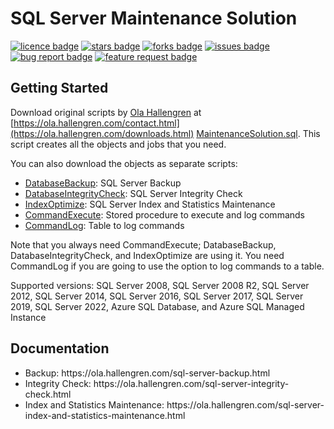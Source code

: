 # SQL Server Maintenance Solution
[![licence badge]][licence]
[![stars badge]][stars]
[![forks badge]][forks]
[![issues badge]][issues]
[![bug report badge]][bug report]
[![feature request badge]][feature request]

## Getting Started

Download original scripts by <a href="https://ola.hallengren.com/contact.html">Ola Hallengren</a> at [https://ola.hallengren.com/contact.html](https://ola.hallengren.com/downloads.html)
[MaintenanceSolution.sql](/MaintenanceSolution.sql).
This script creates all the objects and jobs that you need.

You can also download the objects as separate scripts:
 - [DatabaseBackup](/DatabaseBackup.sql): SQL Server Backup
 - [DatabaseIntegrityCheck](/DatabaseIntegrityCheck.sql): SQL Server Integrity Check
 - [IndexOptimize](/IndexOptimize.sql): SQL Server Index and Statistics Maintenance
 - [CommandExecute](/CommandExecute.sql): Stored procedure to execute and log commands
 - [CommandLog](/CommandLog.sql): Table to log commands

Note that you always need CommandExecute; DatabaseBackup, DatabaseIntegrityCheck, and IndexOptimize are using it.
You need CommandLog if you are going to use the option to log commands to a table.

Supported versions: SQL Server 2008, SQL Server 2008 R2, SQL Server 2012, SQL Server 2014, SQL Server 2016, SQL Server 2017, SQL Server 2019, SQL Server 2022, Azure SQL Database, and Azure SQL Managed Instance

## Documentation

<ul>
<li>Backup: https://ola.hallengren.com/sql-server-backup.html</li>
<li>Integrity Check: https://ola.hallengren.com/sql-server-integrity-check.html</li>
<li>Index and Statistics Maintenance: https://ola.hallengren.com/sql-server-index-and-statistics-maintenance.html</li>
</ul>

[licence badge]:https://img.shields.io/badge/license-MIT-blue.svg
[stars badge]:https://img.shields.io/github/stars/olahallengren/sql-server-maintenance-solution.svg
[forks badge]:https://img.shields.io/github/forks/amomen9/sql-server-maintenance-solution_ola_expansion.svg
[issues badge]:https://img.shields.io/github/issues/olahallengren/sql-server-maintenance-solution.svg
[bug report badge]:https://img.shields.io/github/issues/olahallengren/sql-server-maintenance-solution/Bug%20Report.svg
[feature request badge]:https://img.shields.io/github/issues/olahallengren/sql-server-maintenance-solution/Feature%20Request.svg

[licence]:https://github.com/olahallengren/sql-server-maintenance-solution/blob/master/LICENSE
[stars]:https://github.com/olahallengren/sql-server-maintenance-solution/stargazers
[forks]:https://github.com/olahallengren/sql-server-maintenance-solution/network
[issues]:https://github.com/olahallengren/sql-server-maintenance-solution/issues
[bug report]:https://github.com/olahallengren/sql-server-maintenance-solution/issues?q=is%3Aopen+is%3Aissue+label%3A%22Bug+Report%22
[feature request]:https://github.com/olahallengren/sql-server-maintenance-solution/issues?q=is%3Aopen+is%3Aissue+label%3A%22Feature+Request%22
